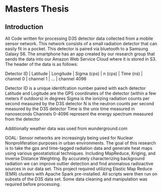 # Masters Thesis

## Introduction

All Code written for processing D3S detector data collected from a mobile sensor network. This network consists of a small radiation detector that can easily fit in a pocket. This detector is paired via bluetooth to a Samsung Galaxy S6. The smartphone has an app created by our research group that sends the data into our Amazon Web Service Cloud where it is stored in S3. The header of the data is as follows:

Detector ID | Latitude | Longitude | Sigma (cps) | n (cps) | Time (ns) | channel 0 | channel 1 | ... | channel 4096

Detector ID is a unique identifcation number paired with each detector Latitude and Logitude are the GPS coordinates of the detector (within a few meters if outdoors) in degrees Sigma is the ionizing radiation counts per second measured by the D3S detector N is the neutron counts per second measured by the D3S detector Time is the unix time measured in nanoseconds Channels 0-4096 represent the energy spectrum measured from the detector

Additionally weather data was used from wunderground.com

GOAL: Sensor networks are increasingly being used for Nuclear Nonproliferation purposes in urban environments. The goal of this research is to take the gps and time-tagged radiation data and generate heat maps using various geostatistical techniques. Including MapReduce, Kriging, and Inverse Distance Weighting. By accurately characterizing background radiation we can improve outlier detection and find anomalous radioactive sources in our data set. This project required utilizing Elastic Map Reduce (EMR) clusters with Apache Spark pre-installed. All scripts were then run on subsets of the D3S data set. Some data cleaning and manipulation was required before processing.


